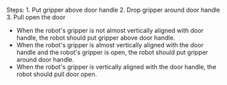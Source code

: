 

Steps: 1. Put gripper above door handle  2. Drop gripper around door handle  3. Pull open the door 
- When the robot's gripper is not almost vertically aligned with door handle, the robot should put gripper above door handle. 
- When the robot's gripper is almost vertically aligned with the door handle and the robot's gripper is open, the robot should put gripper around door handle. 
- When the robot's gripper is vertically aligned with the door handle, the robot should pull door open.